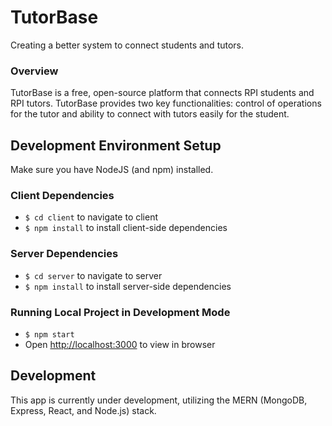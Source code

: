# TutorBase
Creating a better system to connect students and tutors.

### Overview
TutorBase is a free, open-source platform that connects RPI students and RPI tutors. TutorBase provides two key functionalities: control of operations for the tutor and ability to connect with tutors easily for the student.

## Development Environment Setup
Make sure you have NodeJS (and npm) installed.
### Client Dependencies
- `$ cd client` to navigate to client
- `$ npm install` to install client-side dependencies
### Server Dependencies
- `$ cd server` to navigate to server
- `$ npm install` to install server-side dependencies
### Running Local Project in Development Mode
- `$ npm start`
- Open [http://localhost:3000](http://localhost:3000) to view in browser

## Development
This app is currently under development, utilizing the MERN (MongoDB, Express, React, and Node.js) stack.
